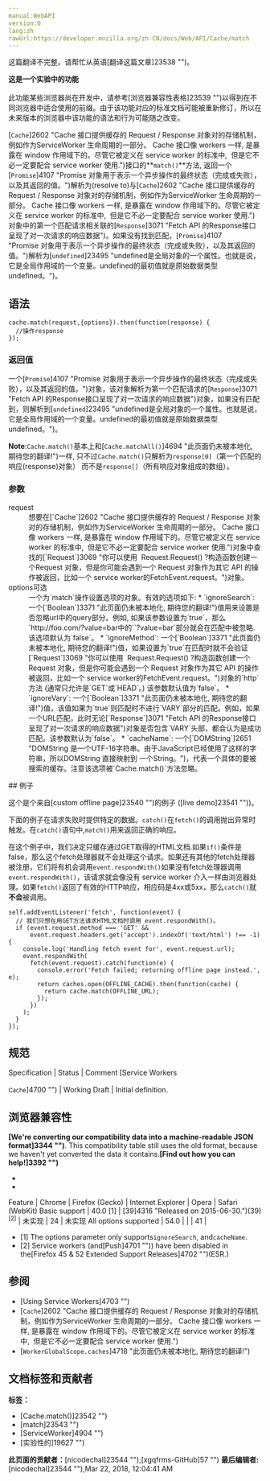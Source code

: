```yaml
---
manual:WebAPI
version:0
lang:zh
rawUrl:https://developer.mozilla.org/zh-CN/docs/Web/API/Cache/match
---
```




这篇翻译不完整。请帮忙从英语[翻译这篇文章]23538 "")。






**这是一个实验中的功能**<br></br>此功能某些浏览器尚在开发中，请参考[浏览器兼容性表格]23539 "")以得到在不同浏览器中适合使用的前缀。由于该功能对应的标准文档可能被重新修订，所以在未来版本的浏览器中该功能的语法和行为可能随之改变。




[`Cache`]2602 "Cache 接口提供缓存的 Request / Response 对象对的存储机制，例如作为ServiceWorker 生命周期的一部分。 Cache 接口像 workers 一样, 是暴露在 window 作用域下的。尽管它被定义在 service worker 的标准中,  但是它不必一定要配合 service worker 使用.")接口的**`match()`**方法, 返回一个[`Promise`]4107 "Promise 对象用于表示一个异步操作的最终状态（完成或失败），以及其返回的值。")解析为(resolve to)与[`Cache`]2602 "Cache 接口提供缓存的 Request / Response 对象对的存储机制，例如作为ServiceWorker 生命周期的一部分。 Cache 接口像 workers 一样, 是暴露在 window 作用域下的。尽管它被定义在 service worker 的标准中,  但是它不必一定要配合 service worker 使用.")对象中的第一个匹配请求相关联的[`Response`]3071 "Fetch API 的Response接口呈现了对一次请求的响应数据")。如果没有找到匹配，[`Promise`]4107 "Promise 对象用于表示一个异步操作的最终状态（完成或失败），以及其返回的值。")解析为[`undefined`]23495 "undefined是全局对象的一个属性。也就是说，它是全局作用域的一个变量。undefined的最初值就是原始数据类型undefined。")。


## 语法<a name="语法"></a>

```
cache.match(request,{options}).then(function(response) {
  //操作response
});
```

### 返回值<a name="返回值"></a>


一个[`Promise`]4107 "Promise 对象用于表示一个异步操作的最终状态（完成或失败），以及其返回的值。")对象，该对象解析为第一个匹配请求的[`Response`]3071 "Fetch API 的Response接口呈现了对一次请求的响应数据")对象，如果没有匹配到，则解析到[`undefined`]23495 "undefined是全局对象的一个属性。也就是说，它是全局作用域的一个变量。undefined的最初值就是原始数据类型undefined。")。



**Note**:`Cache.match()`基本上和[`Cache.matchAll()`]4694 "此页面仍未被本地化, 期待您的翻译!")一样, 只不过`Cache.match()`只解析为`response[0]`（第一个匹配的响应(response)对象） 而不是`response[]`（所有响应对象组成的数组）。



### 参数<a name="参数"></a>
<dl><dt id=''>request</dt><dd>想要在[`Cache`]2602 "Cache 接口提供缓存的 Request / Response 对象对的存储机制，例如作为ServiceWorker 生命周期的一部分。 Cache 接口像 workers 一样, 是暴露在 window 作用域下的。尽管它被定义在 service worker 的标准中,  但是它不必一定要配合 service worker 使用.")对象中查找的[`Request`]3069 "你可以使用  Request.Request() ?构造函数创建一个Request 对象，但是你可能会遇到一个 Request 对象作为其它 API 的操作被返回，比如一个 service worker的FetchEvent.request。")对象。</dd><dt id=''>options可选</dt><dd>一个为`match`操作设置选项的对象。有效的选项如下:
* `ignoreSearch`: 一个[`Boolean`]3371 "此页面仍未被本地化, 期待您的翻译!")值用来设置是否忽略url中的query部分。例如, 如果该参数设置为`true`，那么`http://foo.com/?value=bar中的``?value=bar`部分就会在匹配中被忽略. 该选项默认为`false`。
* `ignoreMethod`: 一个[`Boolean`]3371 "此页面仍未被本地化, 期待您的翻译!")值，如果设置为`true`在匹配时就不会验证[`Request`]3069 "你可以使用  Request.Request() ?构造函数创建一个Request 对象，但是你可能会遇到一个 Request 对象作为其它 API 的操作被返回，比如一个 service worker的FetchEvent.request。")对象的`http`方法 (通常只允许是`GET`或`HEAD`。) 该参数默认值为`false`。
* `ignoreVary`: 一个[`Boolean`]3371 "此页面仍未被本地化, 期待您的翻译!")值，该值如果为`true`则匹配时不进行`VARY`部分的匹配。例如，如果一个URL匹配，此时无论[`Response`]3071 "Fetch API 的Response接口呈现了对一次请求的响应数据")对象是否包含`VARY`头部，都会认为是成功匹配。该参数默认为`false`。
* `cacheName`: 一个[`DOMString`]2651 "DOMString 是一个UTF-16字符串。由于JavaScript已经使用了这样的字符串，所以DOMString 直接映射到 一个String。")，代表一个具体的要被搜索的缓存。注意该选项被`Cache.match()`方法忽略。
</dd></dl>
## 例子<a name="例子"></a>


这个是个来自[custom offline page]23540 "")的例子 ([live demo]23541 ""))。



下面的例子在请求失败时提供特定的数据。`catch()`在`fetch()`的调用抛出异常时触发。在`catch()`语句中,`match()`用来返回正确的响应。



在这个例子中，我们决定只缓存通过GET取得的HTML文档.如果`if()`条件是 false，那么这个fetch处理器就不会处理这个请求。如果还有其他的fetch处理器被注册，它们将有机会调用`event.respondWith()`如果没有fetch处理器调用`event.respondWith()`，该请求就会像没有 service worker 介入一样由浏览器处理。如果`fetch()`返回了有效的HTTP响应，相应码是4xx或5xx，那么`catch()`就**不会**被调用。


```
self.addEventListener('fetch', function(event) {
  // 我们只想在用GET方法请求HTML文档时调用 event.respondWith()。
  if (event.request.method === 'GET' &&
      event.request.headers.get('accept').indexOf('text/html') !== -1) {
    console.log('Handling fetch event for', event.request.url);
    event.respondWith(
      fetch(event.request).catch(function(e) {
        console.error('Fetch failed; returning offline page instead.', e);
        return caches.open(OFFLINE_CACHE).then(function(cache) {
          return cache.match(OFFLINE_URL);
        });
      })
    );
  }
});
```

## 规范<a name="规范"></a>
Specification | Status | Comment 
[Service Workers<br></br><small>Cache</small>]4700 "") | Working Draft | Initial definition. 


## 浏览器兼容性<a name="浏览器兼容性"></a>


**[We&#39;re converting our compatibility data into a machine-readable JSON format]3344 "")**. This compatibility table still uses the old format, because we haven&#39;t yet converted the data it contains.**[Find out how you can help!]3392 "")**


* 
* 
Feature | Chrome | Firefox (Gecko) | Internet Explorer | Opera | Safari (WebKit) 
Basic support | 40.0 [1] | [39]4316 "Released on 2015-06-30.")(39)<sup>[2]</sup> | 未实现 | 24 | 未实现 
All options supported | 54.0 |  |  | 41 |  





* [1] The options parameter only supports`ignoreSearch`, and`cacheName`.
* [2] Service workers (and[Push]4701 "")) have been disabled in the[Firefox 45 &amp; 52 Extended Support Releases]4702 "")(ESR.)

## 参阅<a name="参阅"></a>

* [Using Service Workers]4703 "")
* [`Cache`]2602 "Cache 接口提供缓存的 Request / Response 对象对的存储机制，例如作为ServiceWorker 生命周期的一部分。 Cache 接口像 workers 一样, 是暴露在 window 作用域下的。尽管它被定义在 service worker 的标准中,  但是它不必一定要配合 service worker 使用.")
* [`WorkerGlobalScope.caches`]4718 "此页面仍未被本地化, 期待您的翻译!")



## 文档标签和贡献者
**标签：**
* [Cache.match()]23542 "")
* [match]23543 "")
* [ServiceWorker]4904 "")
* [实验性的]19627 "")

**此页面的贡献者：**[nicodechal]23544 ""),[xgqfrms-GitHub]57 "")
**最后编辑者:**[nicodechal]23544 ""),<time>Mar 22, 2018, 12:04:41 AM</time>


